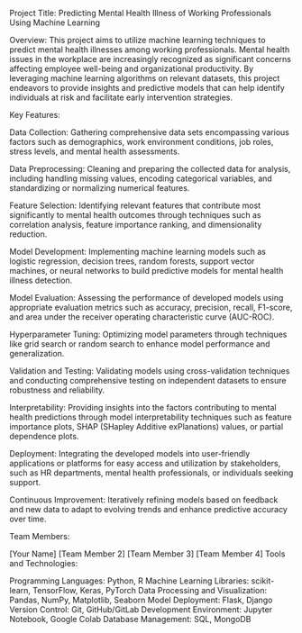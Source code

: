 Project Title: Predicting Mental Health Illness of Working Professionals Using Machine Learning

Overview:
This project aims to utilize machine learning techniques to predict mental health illnesses among working professionals. Mental health issues in the workplace are increasingly recognized as significant concerns affecting employee well-being and organizational productivity. By leveraging machine learning algorithms on relevant datasets, this project endeavors to provide insights and predictive models that can help identify individuals at risk and facilitate early intervention strategies.

Key Features:

Data Collection: Gathering comprehensive data sets encompassing various factors such as demographics, work environment conditions, job roles, stress levels, and mental health assessments.

Data Preprocessing: Cleaning and preparing the collected data for analysis, including handling missing values, encoding categorical variables, and standardizing or normalizing numerical features.

Feature Selection: Identifying relevant features that contribute most significantly to mental health outcomes through techniques such as correlation analysis, feature importance ranking, and dimensionality reduction.

Model Development: Implementing machine learning models such as logistic regression, decision trees, random forests, support vector machines, or neural networks to build predictive models for mental health illness detection.

Model Evaluation: Assessing the performance of developed models using appropriate evaluation metrics such as accuracy, precision, recall, F1-score, and area under the receiver operating characteristic curve (AUC-ROC).

Hyperparameter Tuning: Optimizing model parameters through techniques like grid search or random search to enhance model performance and generalization.

Validation and Testing: Validating models using cross-validation techniques and conducting comprehensive testing on independent datasets to ensure robustness and reliability.

Interpretability: Providing insights into the factors contributing to mental health predictions through model interpretability techniques such as feature importance plots, SHAP (SHapley Additive exPlanations) values, or partial dependence plots.

Deployment: Integrating the developed models into user-friendly applications or platforms for easy access and utilization by stakeholders, such as HR departments, mental health professionals, or individuals seeking support.

Continuous Improvement: Iteratively refining models based on feedback and new data to adapt to evolving trends and enhance predictive accuracy over time.

Team Members:

[Your Name]
[Team Member 2]
[Team Member 3]
[Team Member 4]
Tools and Technologies:

Programming Languages: Python, R
Machine Learning Libraries: scikit-learn, TensorFlow, Keras, PyTorch
Data Processing and Visualization: Pandas, NumPy, Matplotlib, Seaborn
Model Deployment: Flask, Django
Version Control: Git, GitHub/GitLab
Development Environment: Jupyter Notebook, Google Colab
Database Management: SQL, MongoDB
